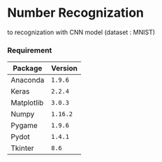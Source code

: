 # Number Recognization
to recognization with CNN model (dataset : MNIST)

### Requirement
|Package|Version|
|-|-|
|Anaconda|`1.9.6`|
|Keras|`2.2.4`|
|Matplotlib|`3.0.3`|
|Numpy|`1.16.2`|
|Pygame|`1.9.6`|
|Pydot|`1.4.1`|
|Tkinter|`8.6`|
